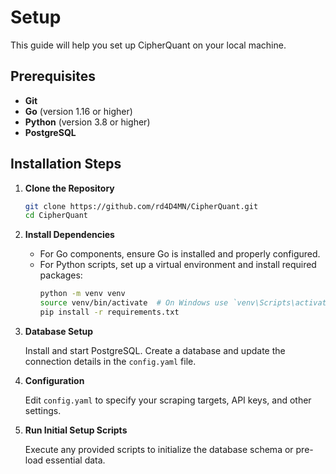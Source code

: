 # Setup

This guide will help you set up CipherQuant on your local machine.

## Prerequisites

- **Git**
- **Go** (version 1.16 or higher)
- **Python** (version 3.8 or higher)
- **PostgreSQL**

## Installation Steps

1. **Clone the Repository**  
   ```bash
   git clone https://github.com/rd4D4MN/CipherQuant.git
   cd CipherQuant

2. **Install Dependencies**  
   - For Go components, ensure Go is installed and properly configured.
   - For Python scripts, set up a virtual environment and install required packages:  
     ```bash
     python -m venv venv
     source venv/bin/activate  # On Windows use `venv\Scripts\activate`
     pip install -r requirements.txt

3. **Database Setup**

   Install and start PostgreSQL.
   Create a database and update the connection details in the `config.yaml` file.

4. **Configuration**

   Edit `config.yaml` to specify your scraping targets, API keys, and other settings.

5. **Run Initial Setup Scripts**

   Execute any provided scripts to initialize the database schema or pre-load essential data.
